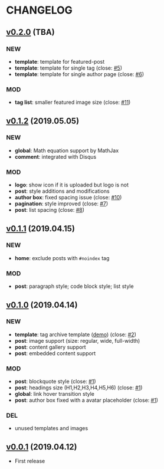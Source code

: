 # CHANGELOG

## [v0.2.0](#) (TBA)
### NEW
- **template**: template for featured-post
- **template**: template for single tag (close: [#5](https://github.com/huangyuzhang/Fizzy-Theme/issues/5))
- **template**: template for single author page (close: [#6](https://github.com/huangyuzhang/Fizzy-Theme/issues/6))

### MOD
- **tag list**: smaller featured image size (close: [#11](/issues/11))

## [v0.1.2](https://github.com/huangyuzhang/Fizzy-Theme/releases/tag/v0.1.2) (2019.05.05)
### NEW
- **global**: Math equation support by MathJax
- **comment**: integrated with Disqus

### MOD
- **logo**: show icon if it is uploaded but logo is not
- **post**: style additions and modifications
- **author box**: fixed spacing issue (close: [#10](https://github.com/huangyuzhang/Fizzy-Theme/issues/10))
- **pagination**: style improved (close: [#7](https://github.com/huangyuzhang/Fizzy-Theme/issues/7))
- **post**: list spacing (close: [#8](https://github.com/huangyuzhang/Fizzy-Theme/issues/8))

## [v0.1.1](https://github.com/huangyuzhang/Fizzy-Theme/releases/tag/v0.1.1) (2019.04.15)
### NEW
- **home**: exclude posts with `#noindex` tag
### MOD 
- **post**: paragraph style; code block style; list style

## [v0.1.0](https://github.com/huangyuzhang/Fizzy-Theme/releases/tag/v0.1.0) (2019.04.14)
### NEW
- **template**: tag archive template ([demo](https://fizzy.cc/tag/)) (close: [#2](https://github.com/huangyuzhang/Fizzy-Theme/issues/2))
- **post**: image support (size: regular, wide, full-width)
- **post**: content gallery support
- **post**: embedded content support
### MOD 
- **post**: blockquote style (close: [#1](https://github.com/huangyuzhang/Fizzy-Theme/issues/1))
- **post**: headings size (H1,H2,H3,H4,H5,H6) (close: [#1](https://github.com/huangyuzhang/Fizzy-Theme/issues/1))
- **global**: link hover transition style
- **post**: author box fixed with a avatar placeholder (close: [#1](https://github.com/huangyuzhang/Fizzy-Theme/issues/1))
### DEL
- unused templates and images

## [v0.0.1](https://github.com/huangyuzhang/Fizzy-Theme/releases/tag/v0.0.1) (2019.04.12)
- First release
